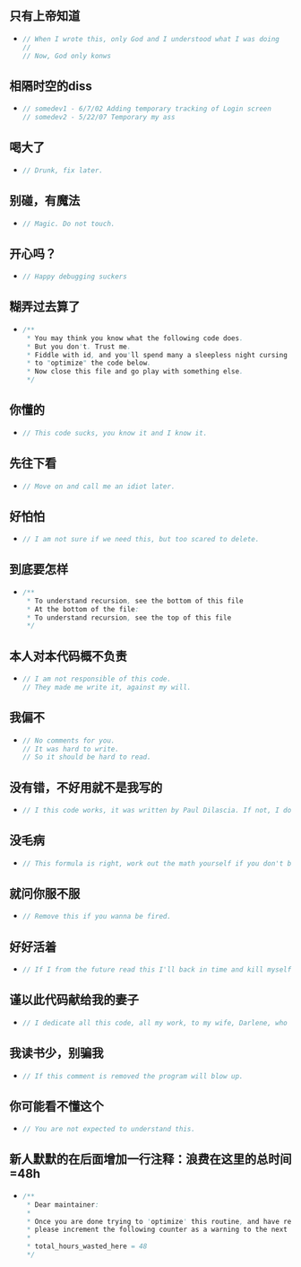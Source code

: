 ## 只有上帝知道

* ```java
  // When I wrote this, only God and I understood what I was doing
  // 
  // Now, God only konws
  ```

## 相隔时空的diss

* ```java
  // somedev1 - 6/7/02 Adding temporary tracking of Login screen
  // somedev2 - 5/22/07 Temporary my ass
  ```

## 喝大了

* ```java
  // Drunk, fix later.
  ```

## 别碰，有魔法

* ```java
  // Magic. Do not touch.
  ```

## 开心吗？

* ```java
  // Happy debugging suckers
  ```

## 糊弄过去算了

* ```java
  /**
   * You may think you know what the following code does.
   * But you don't. Trust me.
   * Fiddle with id, and you'll spend many a sleepless night cursing the moment you thought you'd be clever enough 
   * to "optimize" the code below.
   * Now close this file and go play with something else.
   */
  ```

## 你懂的

* ```java
  // This code sucks, you know it and I know it.
  ```

## 先往下看

* ```java
  // Move on and call me an idiot later.
  ```

## 好怕怕

* ```java
  // I am not sure if we need this, but too scared to delete.
  ```

## 到底要怎样

* ```java
  /** 
   * To understand recursion, see the bottom of this file
   * At the bottom of the file:
   * To understand recursion, see the top of this file
   */
  ```

## 本人对本代码概不负责

* ```java
  // I am not responsible of this code.
  // They made me write it, against my will.
  ```

## 我偏不

* ```java
  // No comments for you.
  // It was hard to write.
  // So it should be hard to read.
  ```

## 没有错，不好用就不是我写的

* ```java
  // I this code works, it was written by Paul Dilascia. If not, I don't know who wrote it.
  ```

## 没毛病

* ```java
  // This formula is right, work out the math yourself if you don't believe me.
  ```

## 就问你服不服

* ```java
  // Remove this if you wanna be fired.
  ```

## 好好活着

* ```java
  // If I from the future read this I'll back in time and kill myself.
  ```

## 谨以此代码献给我的妻子

* ```java
  // I dedicate all this code, all my work, to my wife, Darlene, who will have to support me and our three children and the dog once it gets released into the public.
  ```

## 我读书少，别骗我

* ```java
  // If this comment is removed the program will blow up.
  ```

## 你可能看不懂这个

* ```java
  // You are not expected to understand this.
  ```

## 新人默默的在后面增加一行注释：浪费在这里的总时间=48h

* ```java
  /**
   * Dear maintainer:
   *
   * Once you are done trying to 'optimize' this routine, and have realized what a terrible mistake that was, 
   * please increment the following counter as a warning to the next guy:
   *
   * total_hours_wasted_here = 48
   */
  ```


